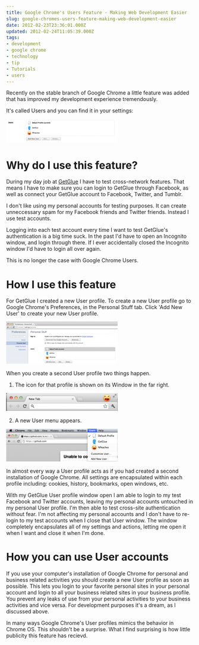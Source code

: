 ```yaml
---
title: Google Chrome's Users Feature - Making Web Development Easier
slug: google-chromes-users-feature-making-web-development-easier
date: 2012-02-23T23:36:01.000Z
updated: 2012-02-24T11:05:39.000Z
tags:
- development
- google chrome
- technology
- tip
- Tutorials
- users
---
```


Recently on the stable branch of Google Chrome a little feature was added that has improved my development experience tremendously.

It's called Users and you can find it in your settings:

<a href="http://blog.harrywolff.com/2012/02/google-chromes-users-feature-making-web-development-easier/gchrome-users01/" rel="attachment wp-att-2241"><img src="/images/posts/2012/02/gchrome-users01-300x65.png" alt="" title="gchrome-users01" width="300" height="65" class="aligncenter size-medium wp-image-2241" /></a>
<!--more-->
<h1>Why do I use this feature?</h1>

During my day job at <a href="http://getglue.com/">GetGlue</a> I have to test cross-network features.  That means I have to make sure you can login to GetGlue through Facebook, as well as connect your GetGlue account to Facebook, Twitter, and Tumblr.

I don't like using my personal accounts for testing purposes.  It can create unneccessary spam for my Facebook friends and Twitter friends.  Instead I use test accounts.

Logging into each test account every time I want to test GetGlue's authentication is a big time suck.  In the past I'd have to open an Incognito window, and login through there.  If I ever accidentally closed the Incognito window I'd have to login all over again.

This is no longer the case with Google Chrome Users.

<h1>How I use this feature</h1>

For GetGlue I created a new User profile.  To create a new User profile go to Google Chrome's Preferences, in the Personal Stuff tab.  Click 'Add New User' to create your new User profile.

<a href="http://blog.harrywolff.com/2012/02/google-chromes-users-feature-making-web-development-easier/gchrome-users04/" rel="attachment wp-att-2259"><img src="/images/posts/2012/02/gchrome-users04-300x113.png" alt="" title="gchrome-users04" width="300" height="113" class="aligncenter size-medium wp-image-2259" /></a>

When you create a second User profile two things happen.

1.  The icon for that profile is shown on its Window in the far right.

<a href="http://blog.harrywolff.com/2012/02/google-chromes-users-feature-making-web-development-easier/gchrome-users02/" rel="attachment wp-att-2240"><img src="/images/posts/2012/02/gchrome-users02-300x48.png" alt="" title="gchrome-users02" width="300" height="48" class="aligncenter size-medium wp-image-2240" /></a>

2.  A new User menu appears.

<a href="http://blog.harrywolff.com/2012/02/google-chromes-users-feature-making-web-development-easier/gchrome-users03/" rel="attachment wp-att-2239"><img src="/images/posts/2012/02/gchrome-users03-300x88.png" alt="" title="gchrome-users03" width="300" height="88" class="aligncenter size-medium wp-image-2239" /></a>

In almost every way a User profile acts as if you had created a second installation of Google Chrome.  All settings are encapsulated within each profile including: cookies, history, bookmarks, open windows, etc.

With my GetGlue User profile window open I am able to login to my test Facebook and Twitter accounts, leaving my personal accounts untouched in my personal User profile.  I'm then able to test cross-site authentication without fear.  I'm not affecting my personal accounts and I don't have to re-login to my test accounts when I close that User window.  The window completely encapsulates all of my settings and actions, letting me open it when I want and close it when I'm done.

<h1>How you can use User accounts</h1>

If you use your computer's installation of Google Chrome for personal and business related activities you should create a new User profile as soon as possible.  This lets you login to your favorite personal sites in your personal account and login to all your business related sites in your business profile.  You prevent any leaks of use from your personal activities to your business activities and vice versa.  For development purposes it's a dream, as I discussed above.

In many ways Google Chrome's User profiles mimics the behavior in Chrome OS.  This shouldn't be a surprise.  What I find surprising is how little publicity this feature has recievd.
